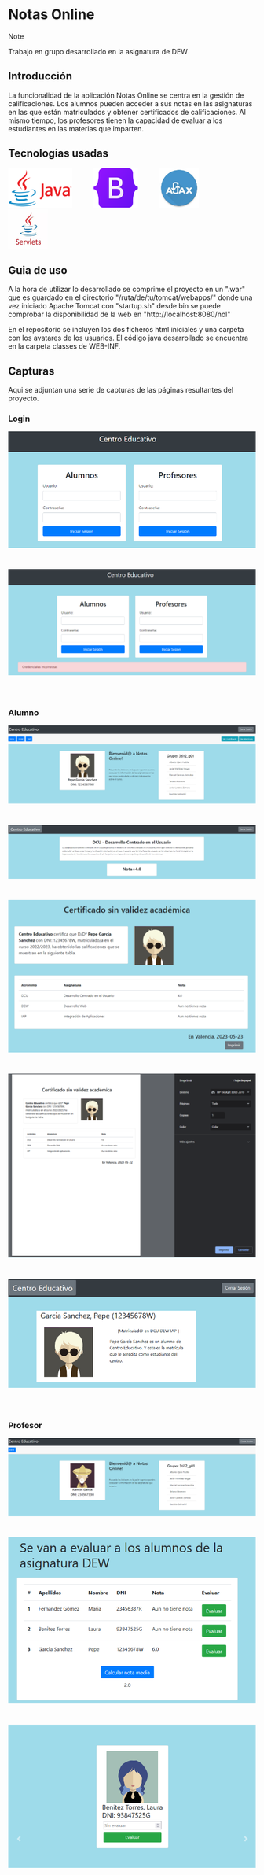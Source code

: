 # Notas Online
> [!Note]
> Trabajo en grupo desarrollado en la asignatura de DEW 

## Introducción

La funcionalidad de la aplicación Notas Online se centra en la gestión de calificaciones. Los alumnos pueden acceder a sus notas en las asignaturas en las que están matriculados y obtener certificados de calificaciones. Al mismo tiempo, los profesores tienen la capacidad de evaluar a los estudiantes en las materias que imparten.

## Tecnologias usadas

<img src="fotos_readme/logo-java.png" alt="Logo de Java" width="130" height="80" style="margin-right: 40px;">   <img src="fotos_readme/logo-bootstrap.png" alt="Logo de BootStrap" width="90" height="80" style="margin-right: 40px;"> <img src="fotos_readme/logo-ajax.jpg" alt="Logo de Ajax" width="80" height="80" style="margin-right: 40px;"><img src="fotos_readme/logo-servlets.jpeg" alt="Logo de Java Servlets" width="80" height="80" style="margin-right: 40px;">

## Guia de uso

A la hora de utilizar lo desarrollado se comprime el proyecto en un ".war" que es guardado en el directorio "/ruta/de/tu/tomcat/webapps/" donde una vez iniciado Apache Tomcat con "startup.sh" desde bin se puede comprobar la disponibilidad de la web en "http://localhost:8080/nol"

En el repositorio se incluyen los dos ficheros html iniciales y una carpeta con los avatares de los usuarios. El código java desarrollado se encuentra en la carpeta classes de WEB-INF.

## Capturas
Aqui se adjuntan una serie de capturas de las páginas resultantes del proyecto.

### Login

<img src="fotos_readme/pantallaLog.png" alt="Logo de Java" style="margin-bottom: 40px;">
<img src="fotos_readme/pantallaLoginConErrorPass.png" alt="Logo de Java" style="margin-bottom: 40px;">

### Alumno

<img src="fotos_readme/pantallaIni.png" alt="Logo de Java" style="margin-bottom: 40px;">
<img src="fotos_readme/pantallaAsig.png" alt="Logo de Java" style="margin-bottom: 40px;">
<img src="fotos_readme/pantallaCertificado.png" alt="Logo de Java" style="margin-bottom: 40px;">
<img src="fotos_readme/pantallaImpresionCertificado.png" alt="Logo de Java" style="margin-bottom: 40px;">
<img src="fotos_readme/matriculaAlum.png" alt="Logo de Java" style="margin-bottom: 40px;">

### Profesor

<img src="fotos_readme/pantallaIniPro.png" alt="Logo de Java" style="margin-bottom: 40px;">
<img src="fotos_readme/tablaEvaluacionAlumnos.png" alt="Logo de Java" style="margin-bottom: 40px;">
<img src="fotos_readme/carrousel.png" alt="Logo de Java" style="margin-bottom: 40px;">
